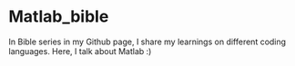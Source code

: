 # Matlab_bible
In Bible series in my Github page, I share my learnings on different coding languages. Here, I talk about Matlab :)
